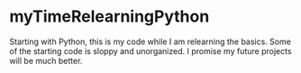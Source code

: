 # myTimeRelearningPython
Starting with Python, this is my code while I am relearning the basics.
Some of the starting code is sloppy and unorganized. I promise my future projects will be much better.
